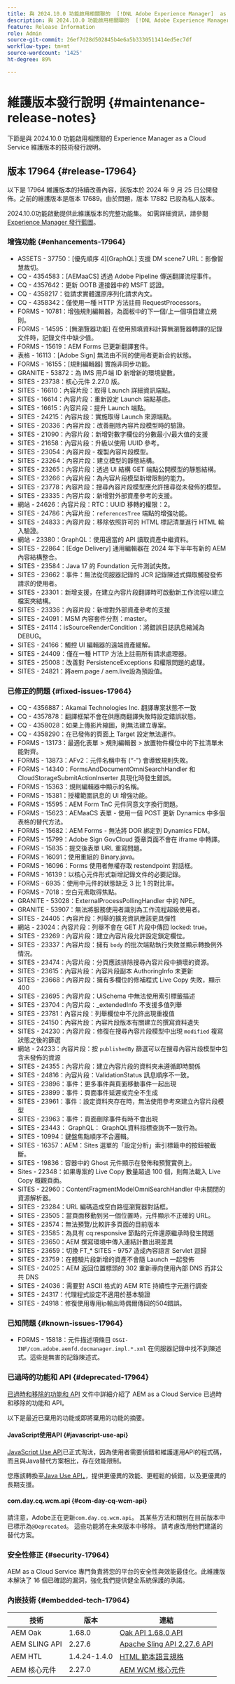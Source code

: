 ```yaml
---
title: 與 2024.10.0 功能啟用相關聯的  [!DNL Adobe Experience Manager]  as a Cloud Service 維護版本發行說明。
description: 與 2024.10.0 功能啟用相關聯的  [!DNL Adobe Experience Manager]  as a Cloud Service 維護版本發行說明。
feature: Release Information
role: Admin
source-git-commit: 26ef7d28d502845b4e6a5b3330511414ed5ec7df
workflow-type: tm+mt
source-wordcount: '1425'
ht-degree: 89%

---
```


# 維護版本發行說明 {#maintenance-release-notes}

下節是與 2024.10.0 功能啟用相關聯的 Experience Manager as a Cloud Service 維護版本的技術發行說明。

## 版本 17964 {#release-17964}

以下是 17964 維護版本的持續改善內容，該版本於 2024 年 9 月 25 日公開發佈。之前的維護版本是版本 17689。由於問題，版本 17882 已設為私人版本。

2024.10.0功能啟動提供此維護版本的完整功能集。 如需詳細資訊，請參閱 [Experience Manager 發行藍圖](https://experienceleague.adobe.com/zh-hant/docs/experience-manager-release-information/aem-release-updates/update-releases-roadmap)。

### 增強功能 {#enhancements-17964}

* ASSETS - 37750：[優先順序 4][GraphQL] 支援 DM scene7 URL：影像智慧裁切。
* CQ - 4354583：[AEMaaCS] 透過 Adobe Pipeline 傳送翻譯流程事件。
* CQ - 4357642：更新 OOTB 連接器中的 MSFT 認證。
* CQ - 4358217：從請求實體還原序列化請求內文。
* CQ - 4358342：僅使用一種 HTTP 方法註冊 RequestProcessors。
* FORMS - 10781：增強規則編輯器，為面板中的下一個/上一個項目建立規則。
* FORMS - 14595：[無瀏覽器功能] 在使用預填資料計算無瀏覽器轉譯的記錄文件時，記錄文件中缺少值。
* FORMS - 15619：AEM Forms 已更新翻譯套件。
* 表格 - 16113：[Adobe Sign] 無法由不同的使用者更新合約狀態。
* FORMS - 16155：[規則編輯器] 實施非同步功能。
* GRANITE - 53872：為 IMS 用戶端 ID 新增新的環境變數。
* SITES - 23738：核心元件 2.27.0 版。
* SITES - 16610：內容片段：取得 Launch 詳細資訊端點。
* SITES - 16614：內容片段：重新設定 Launch 端點基底。
* SITES - 16615：內容片段：提升 Launch 端點。
* SITES - 24215：內容片段：實施取得 Launch 來源端點。
* SITES - 20336：內容片段：改善刪除內容片段模型時的驗證。
* SITES - 21090：內容片段：新增對數字欄位的分數最小/最大值的支援
* SITES - 21658：內容片段：升級以使用 UUID 參考。
* SITES - 23054：內容片段 - 複製內容片段模型。
* SITES - 23264：內容片段：建立模型的靜態結構。
* SITES - 23265：內容片段：透過 UI 結構 GET 端點公開模型的靜態結構。
* SITES - 23266：內容片段：為內容片段模型新增限制的能力。
* SITES - 23778：內容片段：搜尋內容片段模型應允許搜尋從未發佈的模型。
* SITES - 23335：內容片段：新增對外部資產參考的支援。
* 網站 - 24626：內容片段：RTC：UUID 移轉的權限：2。
* SITES - 24786：內容片段：`referencesTree` 端點的增強功能。
* SITES - 24833：內容片段：移除依照許可的 HTML 標記清單進行 HTML 輸入驗證。
* 網站 - 23380：GraphQL：使用適當的 API 讀取資產中繼資料。
* SITES - 22864：[Edge Delivery] 通用編輯器在 2024 年下半年有新的 AEM 內容結構整合。
* SITES - 23584：Java 17 的 Foundation 元件測試失敗。
* SITES - 23662：事件：無法從伺服器記錄的 JCR 記錄陳述式擷取觸發發佈請求的使用者。
* SITES - 23301：新增支援，在建立內容片段翻譯時可啟動新工作流程以建立檔案夾結構。
* SITES - 23336：內容片段：新增對外部資產參考的支援
* SITES - 24091：MSM 內容套件分割：master。
* SITES - 24114：isSourceRenderCondition：將錯誤日誌訊息縮減為 DEBUG。
* SITES - 24166：觸控 UI 編輯器的遠端資產緩解。
* SITES - 24409：僅在一種 HTTP 方法上註冊所有請求處理器。
* SITES - 25008：改善對 PersistenceExceptions 和權限問題的處理。
* SITES - 24821：將aem.page / aem.live設為預設值。

### 已修正的問題 {#fixed-issues-17964}

* CQ - 4356887：Akamai Technologies Inc. 翻譯專案狀態不一致
* CQ - 4357878：翻譯框架不會在供應商翻譯失敗時設定錯誤狀態。
* CQ - 4358028：如果上傳影片縮圖，則無法建立專案。
* CQ - 4358290：在已發佈的頁面上 Target 設定無法運作。
* FORMS - 13173：最適化表單 > 規則編輯器 > 放置物件欄位中的下拉清單未能對齊。
* FORMS - 13873：AFv2：元件名稱中有 (“-”) 會導致規則失敗。
* FORMS - 14340：FormsAndDocumentOmniSearchHandler 和 CloudStorageSubmitActionInserter 具現化時發生錯誤。
* FORMS - 15363：規則編輯器中顯示的名稱。
* FORMS - 15381：授權範圍訊息的 UI 增強功能。
* FORMS - 15595：AEM Form TnC 元件同意文字換行問題。
* FORMS - 15623：AEMaaCS 表單 - 使用一個 POST 更新 Dynamics 中多個表格的替代方法。
* FORMS - 15682：AEM Forms - 無法將 DOR 綁定到 Dynamics FDM。
* FORMS - 15799：Adobe Sign GovCloud 簽章頁面不會在 iframe 中轉譯。
* FORMS - 15835：提交後表單 URL 重寫問題。
* FORMS - 16091：使用重組的 Binary.java。
* FORMS - 16096：Forms 使用者無權存取 restendpoint 對話框。
* FORMS - 16139：以核心元件形式新增記錄文件的必要記錄。
* FORMS - 6935：使用中元件的狀態缺乏 3 比 1 的對比率。
* FORMS - 7018：空白元素取得焦點。
* GRANITE - 53028：ExternalProcessPollingHandler 中的 NPE。
* GRANITE - 53907：無法將服務使用者識別為工作流程超級使用者。
* SITES - 24405：內容片段：列舉的擴充資訊應該更具彈性
* 網站 - 23024：內容片段：列舉不會在 GET 片段中傳回 locked: true。
* SITES - 23269：內容片段：建立內容片段允許設定鎖定欄位。
* SITES - 23337：內容片段：擁有 `body` 的批次端點執行失敗並顯示轉換例外情況。
* SITES - 23474：內容片段：分頁應該排除搜尋內容片段中損壞的資源。
* SITES - 23615：內容片段：內容片段副本 AuthoringInfo 未更新
* SITES - 23668：內容片段：擁有多欄位的修補程式 Live Copy 失敗，顯示 400
* SITES - 23695：內容片段：UiSchema 中無法使用索引標籤描述
* SITES - 23704：內容片段：_extendedInfo 不支援多值列舉
* SITES - 23781：內容片段：列舉欄位中不允許出現重複值
* SITES - 24150：內容片段：內容片段版本有關建立的撰寫資料遺失
* SITES - 24230：內容片段：修復在搜尋內容片段模型中出現 `modified` 複寫狀態之後的篩選
* 網站 - 24233：內容片段：按 `publishedBy` 篩選可以在搜尋內容片段模型中包含未發佈的資源
* SITES - 24355：內容片段：建立內容片段的資料夾未遵循即時關係
* SITES - 24816：內容片段：ValidationStatus 訊息順序不一致。
* SITES - 23896：事件：更多事件與頁面移動事件一起出現
* SITES - 23899：事件：頁面事件延遲或完全不生成
* SITES - 23961：事件：設定資料夾存在時，無法使用參考來建立內容片段模型
* SITES - 23963：事件：頁面刪除事件有時不會出現
* SITES - 23443： GraphQL： GraphQL資料指標查詢不一致行為。
* SITES - 10994：鍵盤焦點順序不合邏輯。
* SITES - 16357：AEM：Sites 選單的「設定分析」索引標籤中的按鈕被截斷。
* SITES - 19836：容器中的 Ghost 元件顯示在發佈和預覽實例上。
* Sites - 22348：如果專案的 Live Copy 數量超過 100 個，則無法載入 Live Copy 概觀頁面。
* SITES - 22960：ContentFragmentModelOmniSearchHandler 中未關閉的資源解析器。
* SITES - 23284：URL 編碼造成空白路徑瀏覽器對話框。
* SITES - 23505：當頁面移動到另一個位置時，元件顯示不正確的 URL。
* SITES - 23574：無法預覽/比較許多頁面的目前版本
* SITES - 23585：為具有 cq:responsive 節點的元件還原繼承時發生問題
* SITES - 23650：AEM 撰寫環境中傳入連結計數出現差異
* SITES - 23659：切換 FT_* SITES - 9757 造成內容語言 Servlet 迴歸
* SITES - 23759：在體驗片段新增的資產不會隨 Launch 一起發佈
* SITES - 24025：AEM 返回位置標頭的 302 重新導向使用內部 DNS 而非公共 DNS
* SITES - 24036：需要對 ASCII 格式的 AEM RTE 持續性字元進行調查
* SITES - 24317：代理程式設定不適用於基本驗證
* SITES - 24918：修復使用專用ip輸出時偶爾傳回的504錯誤。

### 已知問題 {#known-issues-17964}

* FORMS - 15818：元件描述項條目 `OSGI-INF/com.adobe.aemfd.docmanager.impl.*.xml` 在伺服器記錄中找不到陳述式。這些是無害的記錄陳述式。

### 已過時的功能和 API {#deprecated-17964}

 [已過時和移除的功能和 API](/help/release-notes/deprecated-removed-features.md) 文件中詳細介紹了 AEM as a Cloud Service 已過時和移除的功能和 API。

以下是最近已棄用的功能或即將棄用的功能的摘要。

#### JavaScript使用API {#javascript-use-api}

[JavaScript Use API](https://github.com/adobe/htl-spec/blob/master/SPECIFICATION.md#42-javascript-use-api)已正式淘汰，因為使用者需要偵錯和維護運用API的程式碼，而且與Java替代方案相比，存在效能限制。

您應該轉換至[Java Use API，](https://experienceleague.adobe.com/en/docs/experience-manager-htl/content/java-use-api)，提供更優異的效能、更輕鬆的偵錯，以及更優異的長期支援。

#### com.day.cq.wcm.api {#com-day-cq-wcm-api}

請注意，Adobe正在更新`com.day.cq.wcm.api`。 其某些方法和類別在目前版本中已標示為`@Deprecated`。 這些功能將在未來版本中移除。 請考慮改用他們建議的替代方案。

### 安全性修正 {#security-17964}

AEM as a Cloud Service 專門負責將您的平台的安全性與效能最佳化。此維護版本解決了 16 個已確認的漏洞，強化我們提供健全系統保護的承諾。

### 內嵌技術 {#embedded-tech-17964}

| 技術 | 版本 | 連結 |
|---|---|---|
| AEM Oak | 1.68.0 | [Oak API 1.68.0 API](https://www.javadoc.io/doc/org.apache.jackrabbit/oak-api/1.68.0/index.html) |
| AEM SLING API | 2.27.6 | [Apache Sling API 2.27.6 API](https://www.javadoc.io/doc/org.apache.sling/org.apache.sling.api/latest/index.html) |
| AEM HTL | 1.4.24-1.4.0 | [HTML 範本語言規格](https://github.com/adobe/htl-spec) |
| AEM 核心元件 | 2.27.0 | [AEM WCM 核心元件](https://github.com/adobe/aem-core-wcm-components) |
